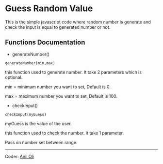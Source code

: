 # Guess Random Value

This is the simple javascript code where random number is generate and check the input is equal to generated number or not.

## Functions Documentation

- generateNumber()

```
generateNumber(min,max)
```

this function used to generate number. It take 2 parameters which is optional.

min = minimum number you want to set, Default is 0.

max = maximum number you want to set, Default is 100.

- checkInput()

```
checkInput(myGuess)

```

myGuess is the value of the user.

this function used to check the number. It take 1 parameter.

Pass on number set between range.

---

Coder: [Anil Oli](https://github.com/aniloli42)
